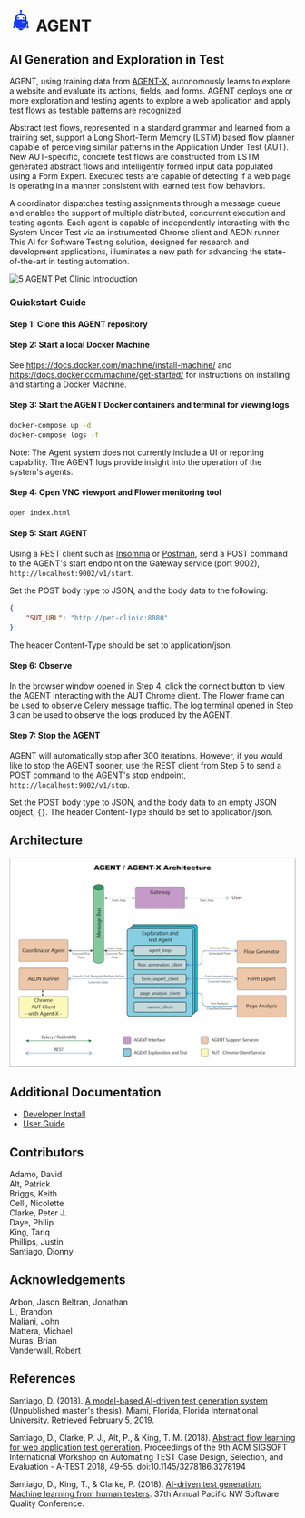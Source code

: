 # <img src="docs/images/agent-logo-blue.png" width="40" height="40"/> AGENT

## AI Generation and Exploration in Test

AGENT, using training data from [AGENT-X](https://github.com/UltimateSoftware/AGENT-X), autonomously learns to explore a website and evaluate its actions, fields, and forms. AGENT deploys one or more exploration and testing agents to explore a web application and apply test flows as testable patterns are recognized.  

Abstract test flows, represented in a standard grammar and learned from a training set, support a Long Short-Term Memory (LSTM) based flow planner capable of perceiving similar patterns in the Application Under Test (AUT). New AUT-specific, concrete test flows are constructed from LSTM generated abstract flows and intelligently formed input data populated using a Form Expert. Executed tests are capable of detecting if a web page is operating in a manner consistent with learned test flow behaviors.  

A coordinator dispatches testing assignments through a message queue and enables the  support of multiple distributed, concurrent execution and testing agents. Each agent is capable of independently interacting with the System Under Test via an instrumented Chrome client and AEON runner. This AI for Software Testing solution, designed for research and development applications, illuminates a new path for advancing the state-of-the-art in testing automation.  

![5 AGENT Pet Clinic Introduction](docs/images/5agent-intro.gif)

### Quickstart Guide

#### Step 1: Clone this AGENT repository

#### Step 2: Start a local Docker Machine

See https://docs.docker.com/machine/install-machine/ and https://docs.docker.com/machine/get-started/ for instructions on installing and starting a Docker Machine.

#### Step 3: Start the AGENT Docker containers and terminal for viewing logs

```bash
docker-compose up -d
docker-compose logs -f
```

Note: The Agent system does not currently include a UI or reporting capability. The AGENT logs provide insight into the operation of the system's agents.

#### Step 4: Open VNC viewport and Flower monitoring tool

```bash
open index.html
```

#### Step 5: Start AGENT

Using a REST client such as [Insomnia](https://insomnia.rest) or [Postman](https://chrome.google.com/webstore/detail/postman/fhbjgbiflinjbdggehcddcbncdddomop?hl=en), send a POST command to the AGENT's start endpoint on the Gateway service (port 9002), `http://localhost:9002/v1/start`.

Set the POST body type to JSON, and the body data to the following:

```json
{
    "SUT_URL": "http://pet-clinic:8080"
}
```

The header Content-Type should be set to application/json.

#### Step 6: Observe

In the browser window opened in Step 4, click the connect button to view the AGENT interacting with the AUT Chrome client. The Flower frame can be used to observe Celery message traffic. The log terminal opened in Step 3 can be used to observe the logs produced by the AGENT.

#### Step 7: Stop the AGENT

AGENT will automatically stop after 300 iterations. However, if you would like to stop the AGENT sooner, use the REST client from Step 5 to send a POST command to the AGENT's stop endpoint, `http://localhost:9002/v1/stop`.

Set the POST body type to JSON, and the body data to an empty JSON object, `{}`. The header Content-Type should be set to application/json.

## Architecture

![AGENT Architecture](docs/images/agent_architecture.png)

## Additional Documentation

* [Developer Install](docs/developer_install.md)
* [User Guide](docs/user_guide.md)

## Contributors

Adamo, David   
Alt, Patrick   
Briggs, Keith   
Celli, Nicolette   
Clarke, Peter J.   
Daye, Philip   
King, Tariq   
Phillips, Justin   
Santiago, Dionny   

## Acknowledgements

Arbon, Jason
Beltran, Jonathan   
Li, Brandon   
Maliani, John   
Mattera, Michael   
Muras, Brian   
Vanderwall, Robert   

## References

Santiago, D. (2018). [A model-based AI-driven test generation system](https://www.slideshare.net/slideshow/embed_code/key/k82EzJRQC6DRgP) (Unpublished master's thesis). Miami, Florida, Florida International University. Retrieved February 5, 2019.

Santiago, D., Clarke, P. J., Alt, P., & King, T. M. (2018). [Abstract flow learning for web application test generation](https://dl.acm.org/citation.cfm?id=3278194). Proceedings of the 9th ACM SIGSOFT International Workshop on Automating TEST Case Design, Selection, and Evaluation - A-TEST 2018, 49-55. doi:10.1145/3278186.3278194

Santiago, D., King, T., & Clarke, P. (2018). [AI-driven test generation: Machine learning from human testers](https://www.pnsqc.org/ai-driven-test-generation-machine-learning-from-human-testers/). 37th Annual Pacific NW Software Quality Conference.
